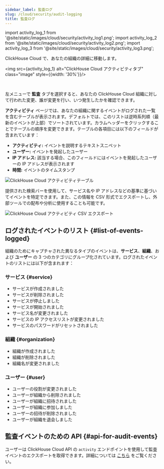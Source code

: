 ```yaml
---
sidebar_label: 監査ログ
slug: /cloud/security/audit-logging
title: 監査ログ
---
```


import activity_log_1 from '@site/static/images/cloud/security/activity_log1.png';
import activity_log_2 from '@site/static/images/cloud/security/activity_log2.png';
import activity_log_3 from '@site/static/images/cloud/security/activity_log3.png';

ClickHouse Cloud で、あなたの組織の詳細に移動します。

<img src={activity_log_1} alt="ClickHouse Cloud アクティビティタブ" class="image" style={{width: '30%'}}/>

<br/>

左メニューで **監査** タブを選択すると、あなたの ClickHouse Cloud 組織に対して行われた変更、誰が変更を行い、いつ発生したかを確認できます。

**アクティビティ** ページでは、あなたの組織に関するイベントがログされた一覧を含むテーブルが表示されます。デフォルトでは、このリストは逆時系列順（最新のイベントが上部）でソートされています。カラムヘッダーをクリックすることでテーブルの順序を変更できます。テーブルの各項目には以下のフィールドが含まれています：

- **アクティビティ:** イベントを説明するテキストスニペット
- **ユーザー:** イベントを発起したユーザー
- **IP アドレス:** 該当する場合、このフィールドにはイベントを発起したユーザーの IP アドレスが表示されます
- **時間:** イベントのタイムスタンプ

<img src={activity_log_2} alt="ClickHouse Cloud アクティビティテーブル" />

<br/>

提供された検索バーを使用して、サービス名や IP アドレスなどの基準に基づいてイベントを特定できます。また、この情報を CSV 形式でエクスポートし、外部ツールでの配布や分析に使用することも可能です。

<div class="eighty-percent">
    <img src={activity_log_3} alt="ClickHouse Cloud アクティビティ CSV エクスポート" />
</div>

## ログされたイベントのリスト {#list-of-events-logged}

組織のためにキャプチャされた異なるタイプのイベントは、**サービス**、**組織**、および **ユーザー** の 3 つのカテゴリにグループ化されています。ログされたイベントのリストには以下が含まれます：

### サービス {#service}

- サービスが作成されました
- サービスが削除されました
- サービスが停止しました
- サービスが開始されました
- サービス名が変更されました
- サービスの IP アクセスリストが変更されました
- サービスのパスワードがリセットされました

### 組織 {#organization}

- 組織が作成されました
- 組織が削除されました
- 組織名が変更されました

### ユーザー {#user}

- ユーザーの役割が変更されました
- ユーザーが組織から削除されました
- ユーザーが組織に招待されました
- ユーザーが組織に参加しました
- ユーザーの招待が削除されました
- ユーザーが組織を退会しました

## 監査イベントのための API {#api-for-audit-events}

ユーザーは ClickHouse Cloud API の `activity` エンドポイントを使用して監査イベントのエクスポートを取得できます。詳細については [こちら](/cloud/manage/api/organizations-api-reference#list-of-organization-activities) をご覧ください。
